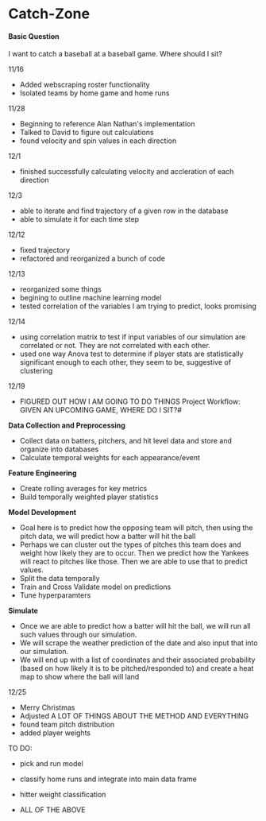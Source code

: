 # Catch-Zone

#### Basic Question

I want to catch a baseball at a baseball game. Where should I sit?

11/16

- Added webscraping roster functionality
- Isolated teams by home game and home runs

11/28

- Beginning to reference Alan Nathan's implementation
- Talked to David to figure out calculations
- found velocity and spin values in each direction

12/1

- finished successfully calculating velocity and accleration of each direction

12/3

- able to iterate and find trajectory of a given row in the database
- able to simulate it for each time step

12/12

- fixed trajectory
- refactored and reorganized a bunch of code

12/13

- reorganized some things
- begining to outline machine learning model
- tested correlation of the variables I am trying to predict, looks promising

12/14

- using correlation matrix to test if input variables of our simulation are correlated or not. They are not correlated with each other.
- used one way Anova test to determine if player stats are statistically significant enough to each other, they seem to be, suggestive of clustering

12/19

- FIGURED OUT HOW I AM GOING TO DO THINGS
  Project Workflow:
  GIVEN AN UPCOMING GAME, WHERE DO I SIT?#

**Data Collection and Preprocessing**

- Collect data on batters, pitchers, and hit level data and store and organize into databases
- Calculate temporal weights for each appearance/event

**Feature Engineering**

- Create rolling averages for key metrics
- Build temporally weighted player statistics

**Model Development**

- Goal here is to predict how the opposing team will pitch, then using the pitch data, we will predict how a batter will hit the ball
- Perhaps we can cluster out the types of pitches this team does and weight how likely they are to occur. Then we predict how the Yankees will react to pitches like those. Then we are able to use that to predict values.
- Split the data temporally
- Train and Cross Validate model on predictions
- Tune hyperparamters

**Simulate**

- Once we are able to predict how a batter will hit the ball, we will run all such values through our simulation.
- We will scrape the weather prediction of the date and also input that into our simulation.
- We will end up with a list of coordinates and their associated probability (based on how likely it is to be pitched/responded to) and create a heat map to show where the ball will land

12/25

- Merry Christmas
- Adjusted A LOT OF THINGS ABOUT THE METHOD AND EVERYTHING
- found team pitch distribution
- added player weights

TO DO:

- pick and run model
- classify home runs and integrate into main data frame
- hitter weight classification

- ALL OF THE ABOVE
